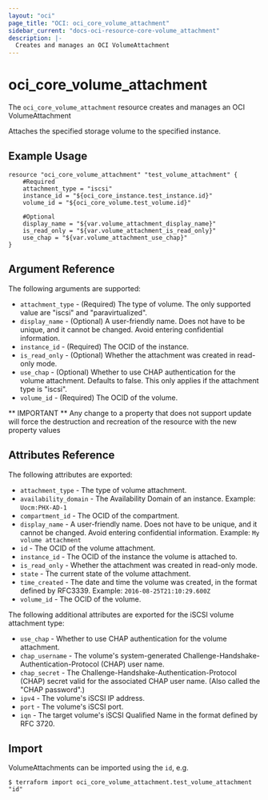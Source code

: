 ```yaml
---
layout: "oci"
page_title: "OCI: oci_core_volume_attachment"
sidebar_current: "docs-oci-resource-core-volume_attachment"
description: |-
  Creates and manages an OCI VolumeAttachment
---
```


# oci_core_volume_attachment
The `oci_core_volume_attachment` resource creates and manages an OCI VolumeAttachment

Attaches the specified storage volume to the specified instance.


## Example Usage

```hcl
resource "oci_core_volume_attachment" "test_volume_attachment" {
	#Required
	attachment_type = "iscsi"
	instance_id = "${oci_core_instance.test_instance.id}"
	volume_id = "${oci_core_volume.test_volume.id}"

	#Optional
	display_name = "${var.volume_attachment_display_name}"
	is_read_only = "${var.volume_attachment_is_read_only}"
	use_chap = "${var.volume_attachment_use_chap}"
}
```

## Argument Reference

The following arguments are supported:

* `attachment_type` - (Required) The type of volume. The only supported value are "iscsi" and "paravirtualized".
* `display_name` - (Optional) A user-friendly name. Does not have to be unique, and it cannot be changed. Avoid entering confidential information. 
* `instance_id` - (Required) The OCID of the instance.
* `is_read_only` - (Optional) Whether the attachment was created in read-only mode.
* `use_chap` - (Optional) Whether to use CHAP authentication for the volume attachment. Defaults to false. This only applies if the attachment type is "iscsi".
* `volume_id` - (Required) The OCID of the volume.


** IMPORTANT **
Any change to a property that does not support update will force the destruction and recreation of the resource with the new property values

## Attributes Reference

The following attributes are exported:

* `attachment_type` - The type of volume attachment.
* `availability_domain` - The Availability Domain of an instance.  Example: `Uocm:PHX-AD-1` 
* `compartment_id` - The OCID of the compartment.
* `display_name` - A user-friendly name. Does not have to be unique, and it cannot be changed. Avoid entering confidential information.  Example: `My volume attachment` 
* `id` - The OCID of the volume attachment.
* `instance_id` - The OCID of the instance the volume is attached to.
* `is_read_only` - Whether the attachment was created in read-only mode.
* `state` - The current state of the volume attachment.
* `time_created` - The date and time the volume was created, in the format defined by RFC3339.  Example: `2016-08-25T21:10:29.600Z` 
* `volume_id` - The OCID of the volume.

The following additional attributes are exported for the iSCSI volume attachment type:
* `use_chap` - Whether to use CHAP authentication for the volume attachment.
* `chap_username` - The volume's system-generated Challenge-Handshake-Authentication-Protocol (CHAP) user name.
* `chap_secret` - The Challenge-Handshake-Authentication-Protocol (CHAP) secret valid for the associated CHAP user name. (Also called the "CHAP password".)
* `ipv4` - The volume's iSCSI IP address.
* `port` - The volume's iSCSI port.
* `iqn` - The target volume's iSCSI Qualified Name in the format defined by RFC 3720.

## Import

VolumeAttachments can be imported using the `id`, e.g.

```
$ terraform import oci_core_volume_attachment.test_volume_attachment "id"
```
